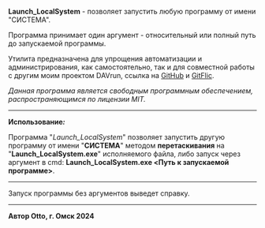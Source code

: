 **Launch\_LocalSystem** - позволяет запустить любую программу от имени "СИСТЕМА".

Программа принимает один аргумент - относительный или полный путь до запускаемой программы.

Утилита предназначена для упрощения автоматизации и администрирования, как самостоятельно, так и для совместной работы с другим моим проектом DAVrun, ссылка на [GitHub](https://github.com/Otto17/DAVrun) и [GitFlic](https://gitflic.ru/project/otto/davrun).

_Данная программа является свободным программным обеспечением, распространяющимся по лицензии MIT._

---

**Использование**_**:**_

Программа "_Launch\_LocalSystem_" позволяет запустить другую программу от имени "**СИСТЕМА**" методом **перетаскивания** на "**Launch\_LocalSystem.exe**" исполняемого файла, либо запуск через аргумент в cmd: **Launch\_LocalSystem.exe \<Путь к запускаемой программе>**.

---

Запуск программы без аргументов выведет справку.

---

**Автор Otto, г. Омск 2024**